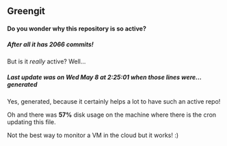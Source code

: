 ## Greengit

#### Do you wonder why this repository is so active?

##### After all it has 2066 commits!

But is it *really* active? Well...

##### Last update was on Wed May 8 at 2:25:01 when those lines were... generated

Yes, generated, because it certainly helps a lot to have such an active repo!

Oh and there was **57%** disk usage on the machine
where there is the cron updating this file.

Not the best way to monitor a VM in the cloud but it works! :)
